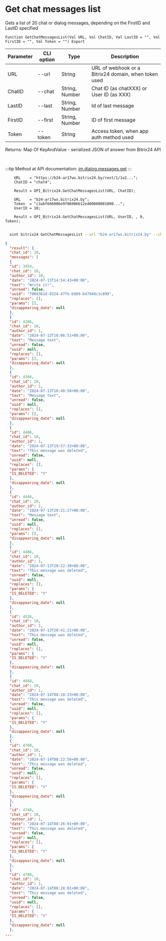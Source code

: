 ﻿---
sidebar_position: 13
---

# Get chat messages list
 Gets a list of 20 chat or dialog messages, depending on the FirstID and LastID specified



`Function GetChatMessagesList(Val URL, Val ChatID, Val LastID = "", Val FirstID = "", Val Token = "") Export`

  | Parameter | CLI option | Type | Description |
  |-|-|-|-|
  | URL | --url | String | URL of webhook or a Bitrix24 domain, when token used |
  | ChatID | --chat | String, Number | Chat ID (as chatXXX) or User ID (as XXX) |
  | LastID | --last | String, Number | Id of last message |
  | FirstID | --first | String, Number | ID of first message |
  | Token | --token | String | Access token, when app auth method used |

  
  Returns:  Map Of KeyAndValue - serialized JSON of answer from Bitrix24 API

<br/>

:::tip
Method at API documentation: [im.dialog.messages.get](https://dev.1c-bitrix.ru/learning/course/?COURSE_ID=93&LESSON_ID=11479)
:::
<br/>


```bsl title="Code example"
    URL    = "https://b24-ar17wx.bitrix24.by/rest/1/1o2...";
    ChatID = "chat4";

    Result = OPI_Bitrix24.GetChatMessagesList(URL, ChatID);

    URL    = "b24-ar17wx.bitrix24.by";
    Token  = "c3abf666006e9f06006b12e400000001000...";
    UserID = 10;

    Result = OPI_Bitrix24.GetChatMessagesList(URL, UserID, , 0, Token);
```



```sh title="CLI command example"
    
  oint bitrix24 GetChatMessagesList --url "b24-ar17wx.bitrix24.by" --chat "chat4" --last %last% --first %first% --token "fe3fa966006e9f06006b12e400000001000..."

```

```json title="Result"
{
  "result": {
  "chat_id": 10,
  "messages": [
  {
  "id": 3854,
  "chat_id": 10,
  "author_id": 10,
  "date": "2024-07-13T14:54:43+00:00",
  "text": "Write it!",
  "unread": false,
  "uuid": "700d361d-8324-47fb-b989-647949c1c899",
  "replaces": [],
  "params": [],
  "disappearing_date": null
  },
  {
  "id": 4286,
  "chat_id": 10,
  "author_id": 1,
  "date": "2024-07-13T16:06:51+00:00",
  "text": "Message text",
  "unread": false,
  "uuid": null,
  "replaces": [],
  "params": [],
  "disappearing_date": null
  },
  {
  "id": 4366,
  "chat_id": 10,
  "author_id": 1,
  "date": "2024-07-13T16:40:58+00:00",
  "text": "Message text",
  "unread": false,
  "uuid": null,
  "replaces": [],
  "params": [],
  "disappearing_date": null
  },
  {
  "id": 4406,
  "chat_id": 10,
  "author_id": 1,
  "date": "2024-07-13T19:57:33+00:00",
  "text": "This message was deleted",
  "unread": false,
  "uuid": null,
  "replaces": [],
  "params": {
  "IS_DELETED": "Y"
  },
  "disappearing_date": null
  },
  {
  "id": 4446,
  "chat_id": 10,
  "author_id": 1,
  "date": "2024-07-13T20:21:27+00:00",
  "text": "Message text",
  "unread": false,
  "uuid": null,
  "replaces": [],
  "params": [],
  "disappearing_date": null
  },
  {
  "id": 4486,
  "chat_id": 10,
  "author_id": 1,
  "date": "2024-07-13T20:22:30+00:00",
  "text": "This message was deleted",
  "unread": false,
  "uuid": null,
  "replaces": [],
  "params": {
  "IS_DELETED": "Y"
  },
  "disappearing_date": null
  },
  {
  "id": 4526,
  "chat_id": 10,
  "author_id": 1,
  "date": "2024-07-13T20:41:21+00:00",
  "text": "This message was deleted",
  "unread": false,
  "uuid": null,
  "replaces": [],
  "params": {
  "IS_DELETED": "Y"
  },
  "disappearing_date": null
  },
  {
  "id": 4668,
  "chat_id": 10,
  "author_id": 1,
  "date": "2024-07-14T08:10:33+00:00",
  "text": "This message was deleted",
  "unread": false,
  "uuid": null,
  "replaces": [],
  "params": {
  "IS_DELETED": "Y"
  },
  "disappearing_date": null
  },
  {
  "id": 4708,
  "chat_id": 10,
  "author_id": 1,
  "date": "2024-07-14T08:22:56+00:00",
  "text": "This message was deleted",
  "unread": false,
  "uuid": null,
  "replaces": [],
  "params": {
  "IS_DELETED": "Y"
  },
  "disappearing_date": null
  },
  {
  "id": 4748,
  "chat_id": 10,
  "author_id": 1,
  "date": "2024-07-14T08:26:01+00:00",
  "text": "This message was deleted",
  "unread": false,
  "uuid": null,
  "replaces": [],
  "params": {
  "IS_DELETED": "Y"
  },
  "disappearing_date": null
  },
  {
  "id": 4788,
  "chat_id": 10,
  "author_id": 1,
  "date": "2024-07-14T08:28:01+00:00",
  "text": "This message was deleted",
  "unread": false,
  "uuid": null,
  "replaces": [],
  "params": {
  "IS_DELETED": "Y"
  },
  "disappearing_date": null
  },
...
```
